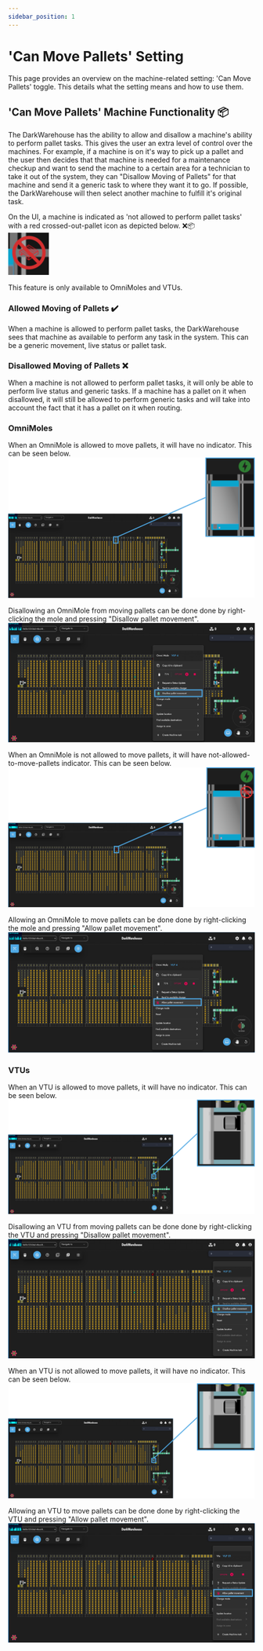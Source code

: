 ```yaml
---
sidebar_position: 1
---
```


# 'Can Move Pallets' Setting

This page provides an overview on the machine-related setting: 'Can Move Pallets' toggle. This details what the setting means and how to use them.

## 'Can Move Pallets' Machine Functionality 📦

The DarkWarehouse has the ability to allow and disallow a machine's ability to perform pallet tasks. This gives the user an extra level of control over the machines. For example, if a machine is on it's way to pick up a pallet and the user then decides that that machine is needed for a maintenance checkup and want to send the machine to a certain area for a technician to take it out of the system, they can "Disallow Moving of Pallets" for that machine and send it a generic task to where they want it to go. If possible, the DarkWarehouse will then select another machine to fulfill it's original task.

On the UI, a machine is indicated as 'not allowed to perform pallet tasks' with a red crossed-out-pallet icon as depicted below. ❌📦 \
![Can Move Pallets Indicator](assets/raw/disallowed-moving-pallets-indicator-raw.png)

This feature is only available to OmniMoles and VTUs.

### Allowed Moving of Pallets ✔️

When a machine is allowed to perform pallet tasks, the DarkWarehouse sees that machine as available to perform any task in the system. This can be a generic movement, live status or pallet task.

### Disallowed Moving of Pallets ❌

When a machine is not allowed to perform pallet tasks, it will only be able to perform live status and generic tasks. If a machine has a pallet on it when disallowed, it will still be allowed to perform generic tasks and will take into account the fact that it has a pallet on it when routing.

### OmniMoles

When an OmniMole is allowed to move pallets, it will have no indicator. This can be seen below.\
![Allowed Moving Pallets OmniMole](assets/omnimole-online-diagram.png)

Disallowing an OmniMole from moving pallets can be done done by right-clicking the mole and pressing "Disallow pallet movement".
![Disallow Pallet Movement Toggle OmniMole](assets/omnimole-disallow-moving-pallets-toggle-full-system.png)

When an OmniMole is not allowed to move pallets, it will have not-allowed-to-move-pallets indicator. This can be seen below. \
![Disallowed Moving Pallets OmniMole](assets/omnimole-disallowed-moving-pallets-diagram.png)

Allowing an OmniMole to move pallets can be done done by right-clicking the mole and pressing "Allow pallet movement".
![Allow Pallet Movement Toggle OmniMole](assets/omnimole-allow-moving-pallets-toggle-full-system.png)

### VTUs

When an VTU is allowed to move pallets, it will have no indicator. This can be seen below. \
![Allowed Moving Pallets VTU](assets/VTU-online-diagram.png)

Disallowing an VTU from moving pallets can be done done by right-clicking the VTU and pressing "Disallow pallet movement".
![Disallow Pallet Movement Toggle VTU](assets/vtu-disallow-moving-pallets-toggle-full-system.png)

When an VTU is not allowed to move pallets, it will have no indicator. This can be seen below. \
![Disallowed Moving Pallets VTU](assets/VTU-online-diagram.png)

Allowing an VTU to move pallets can be done done by right-clicking the VTU and pressing "Allow pallet movement".
![Allow Pallet Movement Toggle VTU](assets/vtu-allow-moving-pallets-toggle-full-system.png)